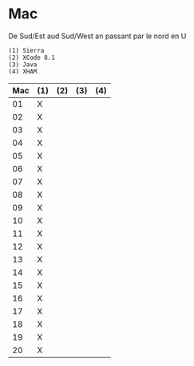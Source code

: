 # Mac

De Sud/Est aud Sud/West an passant par le nord en U

```
(1) Sierra
(2) XCode 8.1
(3) Java
(4) XHAM
```

| Mac |(1)|(2)|(3)|(4)|  
|-----|---|---|---|---|  
|  01 | X |   |   |   |  
|  02 | X |   |   |   |
|  03 | X |   |   |   |
|  04 | X |   |   |   |
|  05 | X |   |   |   |
|  06 | X |   |   |   |
|  07 | X |   |   |   |
|  08 | X |   |   |   |
|  09 | X |   |   |   |
|  10 | X |   |   |   |
|  11 | X |   |   |   |
|  12 | X |   |   |   |
|  13 | X |   |   |   |
|  14 | X |   |   |   |
|  15 | X |   |   |   |
|  16 | X |   |   |   |
|  17 | X |   |   |   |
|  18 | X |   |   |   |
|  19 | X |   |   |   |
|  20 | X |   |   |   |


